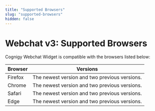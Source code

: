 ```yaml
---
title: "Supported Browsers"
slug: "supported-browsers"
hidden: false
---
```


# Webchat v3: Supported Browsers

Cognigy Webchat Widget is compatible with the browsers listed below:

| Browser  | Versions                                      |
|----------|-----------------------------------------------|
| Firefox  | The newest version and two previous versions. |
| Chrome   | The newest version and two previous versions. |
| Safari   | The newest version and two previous versions. |
| Edge     | The newest version and two previous versions. |

[^*]: Cognigy only supports Websockets on Safari, which means that the fallback to long-polling is not allowed.

